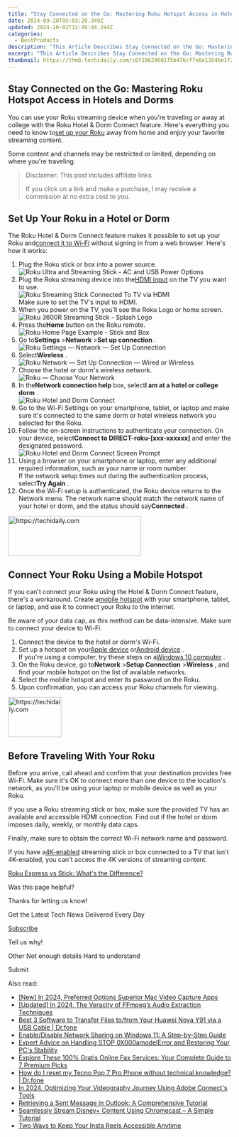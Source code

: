 ```yaml
---
title: "Stay Connected on the Go: Mastering Roku Hotspot Access in Hotels and Dorms"
date: 2024-09-28T05:03:20.349Z
updated: 2024-10-02T12:49:44.194Z
categories:
  - BestProducts
description: "This Article Describes Stay Connected on the Go: Mastering Roku Hotspot Access in Hotels and Dorms"
excerpt: "This Article Describes Stay Connected on the Go: Mastering Roku Hotspot Access in Hotels and Dorms"
thumbnail: https://thmb.techidaily.com/c6f10629601f5b476cf7e0e1354be1f20022809935827a3c46079f0bf9d4fd5b.jpg
---
```


## Stay Connected on the Go: Mastering Roku Hotspot Access in Hotels and Dorms
 You can use your Roku streaming device when you're traveling or away at college with the Roku Hotel & Dorm Connect feature. Here's everything you need to know to[set up your Roku](https://www.lifewire.com/how-to-set-up-roku-4174022) away from home and enjoy your favorite streaming content.

 Some content and channels may be restricted or limited, depending on where you're traveling.

>  Disclaimer: This post includes affiliate links
>
>  If you click on a link and make a purchase, I may receive a commission at no extra cost to you.
>

## Set Up Your Roku in a Hotel or Dorm

 The Roku Hotel & Dorm Connect feature makes it possible to set up your Roku and[connect it to Wi-Fi](https://www.lifewire.com/connect-roku-to-wifi-4174681) without signing in from a web browser. Here's how it works:

1. Plug the Roku stick or box into a power source.  
![Roku Ultra and Streaming Stick - AC and USB Power Options](https://www.lifewire.com/thmb/bEjEfGYddue0kz_8v3_-uOb6lFw=/1500x0/filters:no_upscale():max_bytes(150000):strip_icc():format(webp)/roku-ultra-and-stick-ac-usb-power-options-a-5b10137804d1cf0037e7300b.jpg)
2. Plug the Roku streaming device into the[HDMI input](https://www.lifewire.com/hdmi-facts-high-definition-multimedia-interface-1847337) on the TV you want to use.  
![Roku Streaming Stick Connected To TV via HDMI](https://www.lifewire.com/thmb/GHwOu3eJdSHlfml1Ao2zDGjnoPI=/1500x0/filters:no_upscale():max_bytes(150000):strip_icc():format(webp)/roku-3600r-tv-connection-alt-5bba628e46e0fb00517059fb.jpg)  
Make sure to set the TV's input to HDMI.
3. When you power on the TV, you'll see the Roku Logo or home screen.  
![Roku 3600R Streaming Stick - Splash Logo](https://www.lifewire.com/thmb/KC-j3D_lEiJlSPemVyyvegx2VkU=/1500x0/filters:no_upscale():max_bytes(150000):strip_icc():format(webp)/roku-splash-screen-a-574218fb3df78c6bb0f17b30.jpg)
4. Press the**Home** button on the Roku remote.  
![Roku Home Page Example - Stick and Box](https://www.lifewire.com/thmb/BtQ-gPsAeG_-Rn4w6AQGS4eFjTg=/1500x0/filters:no_upscale():max_bytes(150000):strip_icc():format(webp)/ROKU-HOME-PAGEA-A-5b7dc7e946e0fb0050553975.jpg)
5. Go to**Settings** \>**Network** \>**Set up connection** .  
![Roku Settings — Network — Set Up Connection](https://www.lifewire.com/thmb/aNF6wr1ZrmKg17y7vFxNjMTKx_0=/1500x0/filters:no_upscale():max_bytes(150000):strip_icc():format(webp)/roku-setu-up-connection-alt-xxx-5bbb77d746e0fb00519c847d.jpg)
6. Select**Wireless** .  
![Roku Network — Set Up Connection — Wired or Wireless](https://www.lifewire.com/thmb/YXiRtJsO6BwZdKh7xBSSGVeYN8M=/1500x0/filters:no_upscale():max_bytes(150000):strip_icc():format(webp)/roku-wired-or-wireless-alt-c-5bbb6eabc9e77c00584cb373.jpg)
7. Choose the hotel or dorm's wireless network.  
![Roku — Choose Your Network](https://www.lifewire.com/thmb/IsaWRN5TqKIBr3D99svq_absL50=/1500x0/filters:no_upscale():max_bytes(150000):strip_icc():format(webp)/roku-hotel-dorm-connect-finding-network-tcl-roku-c-5bba92eac9e77c0051a82176.jpg)
8. In the**Network connection help** box, select**I am at a hotel or college dorm** .  
![Roku Hotel and Dorm Connect](https://www.lifewire.com/thmb/Hw_m_rRiXhoXKm9hO--4Fg6Xh6o=/1500x0/filters:no_upscale():max_bytes(150000):strip_icc():format(webp)/dorm-connect-alt-960-640-5bba8d834cedfd0026414255.jpg)
9. Go to the Wi-Fi Settings on your smartphone, tablet, or laptop and make sure it's connected to the same dorm or hotel wireless network you selected for the Roku.
10. Follow the on-screen instructions to authenticate your connection. On your device, select**Connect to DIRECT-roku-\[xxx-xxxxxx\]** and enter the designated password.  
![Roku Hotel and Dorm Connect Screen Prompt](https://www.lifewire.com/thmb/6LMeVKsRDOevQN74BZBwJArhwUw=/1500x0/filters:no_upscale():max_bytes(150000):strip_icc():format(webp)/dorm-connect-alt-33large-5bba8c4446e0fb002655850a.jpg)
11. Using a browser on your smartphone or laptop, enter any additional required information, such as your name or room number.  
 If the network setup times out during the authentication process, select**Try Again** .
12. Once the Wi-Fi setup is authenticated, the Roku device returns to the Network menu. The network name should match the network name of your hotel or dorm, and the status should say**Connected** .

<!-- affiliate ads begin -->
<a href="https://aligracehair.sjv.io/c/5597632/1934254/19272" target="_top" id="1934254">
  <img src="//a.impactradius-go.com/display-ad/19272-1934254" border="0" alt="https://techidaily.com" width="300" height="90"/>
</a>
<img height="0" width="0" src="https://aligracehair.sjv.io/i/5597632/1934254/19272" style="position:absolute;visibility:hidden;" border="0" />
<!-- affiliate ads end -->

## Connect Your Roku Using a Mobile Hotspot

 If you can't connect your Roku using the Hotel & Dorm Connect feature, there's a workaround. Create a[mobile hotspot](https://www.lifewire.com/wi-fi-hotspot-definition-2377357) with your smartphone, tablet, or laptop, and use it to connect your Roku to the internet.

 Be aware of your data cap, as this method can be data-intensive. Make sure to connect your device to Wi-Fi.

1. Connect the device to the hotel or dorm's Wi-Fi.
2. Set up a hotspot on your[Apple device](https://www.lifewire.com/set-up-personal-hotspot-on-iphone-2000120) or[Android device](https://www.lifewire.com/use-your-android-phone-as-a-portable-wi-fi-hotspot-2377915) .  
 If you're using a computer, try these steps on a[Windows 10 computer](https://www.lifewire.com/turn-your-computer-into-a-wi-fi-hotspot-in-windows-10-2378216) .
3. On the Roku device, go to**Network** \>**Setup Connection** \>**Wireless** , and find your mobile hotspot on the list of available networks.
4. Select the mobile hotspot and enter its password on the Roku.
5. Upon confirmation, you can access your Roku channels for viewing.

<!-- affiliate ads begin -->
<a href="https://aligracehair.sjv.io/c/5597632/2135362/19272" target="_top" id="2135362">
  <img src="//a.impactradius-go.com/display-ad/19272-2135362" border="0" alt="https://techidaily.com" width="120" height="90"/>
</a>
<img height="0" width="0" src="https://aligracehair.sjv.io/i/5597632/2135362/19272" style="position:absolute;visibility:hidden;" border="0" />
<!-- affiliate ads end -->

## Before Traveling With Your Roku

 Before you arrive, call ahead and confirm that your destination provides free Wi-Fi. Make sure it's OK to connect more than one device to the location's network, as you'll be using your laptop or mobile device as well as your Roku.

 If you use a Roku streaming stick or box, make sure the provided TV has an available and accessible HDMI connection. Find out if the hotel or dorm imposes daily, weekly, or monthly data caps.

 Finally, make sure to obtain the correct Wi-Fi network name and password.

 If you have a[4K-enabled](https://www.lifewire.com/4k-resolution-overview-and-perspective-1846842) streaming stick or box connected to a TV that isn't 4K-enabled, you can't access the 4K versions of streaming content.

[Roku Express vs Stick: What's the Difference?](https://www.lifewire.com/roku-express-vs-stick-8667375)

Was this page helpful?

Thanks for letting us know!

 Get the Latest Tech News Delivered Every Day

[Subscribe](https://www.lifewire.com/#)

Tell us why!

 Other  Not enough details  Hard to understand

 Submit

<ins class="adsbygoogle"
     style="display:block"
     data-ad-format="autorelaxed"
     data-ad-client="ca-pub-7571918770474297"
     data-ad-slot="1223367746"></ins>

<ins class="adsbygoogle"
     style="display:block"
     data-ad-client="ca-pub-7571918770474297"
     data-ad-slot="8358498916"
     data-ad-format="auto"
     data-full-width-responsive="true"></ins>

<span class="atpl-alsoreadstyle">Also read:</span>
<div><ul>
<li><a href="https://digital-screen-recording.techidaily.com/new-in-2024-preferred-options-superior-mac-video-capture-apps/"><u>[New] In 2024, Preferred Options Superior Mac Video Capture Apps</u></a></li>
<li><a href="https://fox-access.techidaily.com/updated-in-2024-the-veracity-of-ffmpegs-audio-extraction-techniques/"><u>[Updated] In 2024, The Veracity of FFmpeg’s Audio Extraction Techniques</u></a></li>
<li><a href="https://blog-min.techidaily.com/best-3-software-to-transfer-files-tofrom-your-huawei-nova-y91-via-a-usb-cable-drfone-by-drfone-transfer-from-android-transfer-from-android/"><u>Best 3 Software to Transfer Files to/from Your Huawei Nova Y91 via a USB Cable | Dr.fone</u></a></li>
<li><a href="https://tech-renaissance.techidaily.com/enabledisable-network-sharing-on-windows-11-a-step-by-step-guide/"><u>Enable/Disable Network Sharing on Windows 11: A Step-by-Step Guide</u></a></li>
<li><a href="https://tech-renaissance.techidaily.com/expert-advice-on-handling-stop-0x000amodelerror-and-restoring-your-pcs-stability/"><u>Expert Advice on Handling STOP 0X000amodelError and Restoring Your PC's Stability</u></a></li>
<li><a href="https://tech-renaissance.techidaily.com/explore-these-100-gratis-online-fax-services-your-complete-guide-to-7-premium-picks/"><u>Explore These 100% Gratis Online Fax Services: Your Complete Guide to 7 Premium Picks</u></a></li>
<li><a href="https://techidaily.com/how-do-i-reset-my-tecno-pop-7-pro-phone-without-technical-knowledge-drfone-by-drfone-reset-android-reset-android/"><u>How do I reset my Tecno Pop 7 Pro Phone without technical knowledge? | Dr.fone</u></a></li>
<li><a href="https://remote-screen-capture.techidaily.com/in-2024-optimizing-your-videography-journey-using-adobe-connects-tools/"><u>In 2024, Optimizing Your Videography Journey Using Adobe Connect's Tools</u></a></li>
<li><a href="https://tech-renaissance.techidaily.com/retrieving-a-sent-message-in-outlook-a-comprehensive-tutorial/"><u>Retrieving a Sent Message in Outlook: A Comprehensive Tutorial</u></a></li>
<li><a href="https://tech-renaissance.techidaily.com/seamlessly-stream-disneyplus-content-using-chromecast-a-simple-tutorial/"><u>Seamlessly Stream Disney+ Content Using Chromecast – A Simple Tutorial</u></a></li>
<li><a href="https://instagram-videos.techidaily.com/two-ways-to-keep-your-insta-reels-accessible-anytime/"><u>Two Ways to Keep Your Insta Reels Accessible Anytime</u></a></li>
</ul></div>

